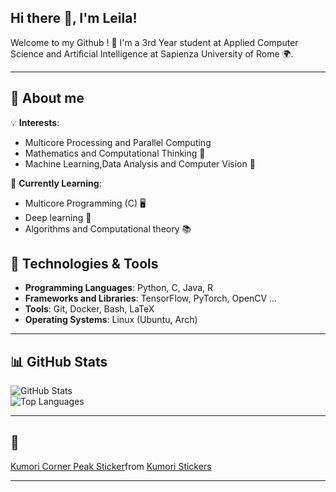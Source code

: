 ## Hi there 👋, I'm Leila!

Welcome to my Github ! 🌸 I'm a 3rd Year student at Applied Computer Science and Artificial Intelligence at Sapienza University of Rome 🌍.

---

## 🌟  About me

💡 **Interests**:
  - Multicore Processing and Parallel Computing 
  - Mathematics and Computational Thinking 🧮
  - Machine Learning,Data Analysis and Computer Vision 🤖
    
🌱 **Currently Learning**:
  -  Multicore Programming (C) 🖥️
  -  Deep learning 🤖
  -  Algorithms and Computational theory 📚

    
## 🔧 Technologies & Tools
- **Programming Languages**: Python, C, Java, R
- **Frameworks and Libraries**: TensorFlow, PyTorch, OpenCV ...
- **Tools**: Git, Docker, Bash, LaTeX
- **Operating Systems**: Linux (Ubuntu, Arch)

---

## 📊 GitHub Stats
![GitHub Stats](https://github-readme-stats.vercel.app/api?username=LleilaA13&show_icons=true&theme=tokyonight)  
![Top Languages](https://github-readme-stats.vercel.app/api/top-langs/?username=LleilaA13&layout=compact&theme=tokyonight)

---
## 🎀 
<div class="tenor-gif-embed" data-postid="861306002551391311" data-share-method="host" data-aspect-ratio="0.791209" data-width="100%"><a href="https://tenor.com/view/kumori-corner-peak-peaking-sanrio-gif-861306002551391311">Kumori Corner Peak Sticker</a>from <a href="https://tenor.com/search/kumori-stickers">Kumori Stickers</a></div> <script type="text/javascript" async src="https://tenor.com/embed.js"></script>


---

